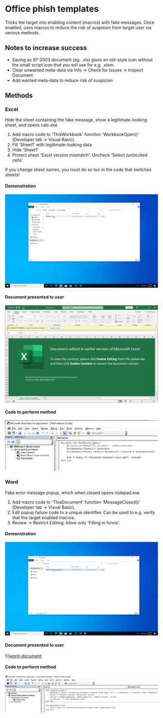 # Office phish templates
Tricks the target into enabling content (macros) with fake messages.
Once enabled, uses macros to reduce the risk of suspision from target user via verious methods.

## Notes to increase success
* Saving as 97-2003 document (eg. .xls) gives an old-style icon without the small script icon that you will see for e.g. .xlsm.
* Clear unwanted meta-data via Info -> Check for Issues -> Inspect Document
* Add wanted meta-data to reduce risk of suspicion

## Methods

### Excel
Hide the sheet containing the fake message, show a legitimate-looking sheet, and opens calc.exe
1. Add macro code to 'ThisWorkbook' function 'WorkbookOpen()' (Developer tab -> Visual Basic).
2. Fill 'Sheet1' with legitimate-looking data
3. Hide 'Sheet1'
4. Protect sheet 'Excel version mismatch'. Uncheck 'Select (un)locked cells'

If you change sheet names, you must do so too in the code that switches sheets!

#### Demonstration
![](/excel-demo.gif)

#### Document presented to user
![](/excel-document.PNG)

#### Code to perform method
![](/excel-code.PNG)

### Word
Fake error message popup, which when closed opens notepad.exe
1. Add macro code to 'ThisDocument' function 'MessageClosed()' (Developer tab -> Visual Basic).
2. Edit popup failure code to a unique identifier. Can be used to e.g. verify that the target enabled macros.
3. Review -> Restrict Editing: Allow only 'Filling in forms'.

#### Demonstration
![](/word-demo.gif)

#### Document presented to user
![][word-document](/word-document.png)

#### Code to perform method
![](/word-code.png)
